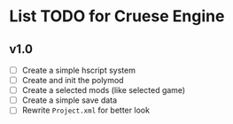 # List TODO for Cruese Engine
## v1.0
- [ ] Create a simple hscript system
- [ ] Create and init the polymod
- [ ] Create a selected mods (like selected game)
- [ ] Create a simple save data
- [ ] Rewrite `Project.xml` for better look